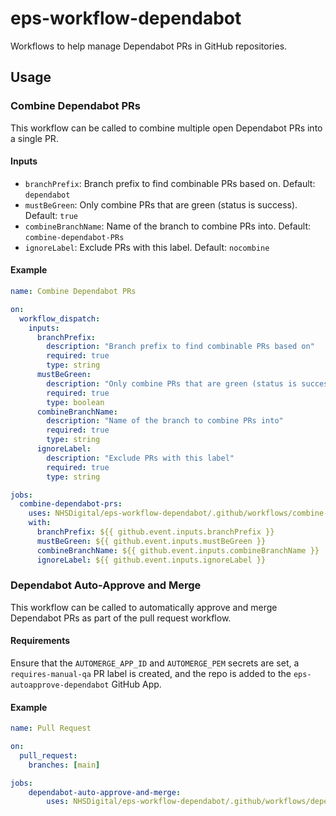 # eps-workflow-dependabot

Workflows to help manage Dependabot PRs in GitHub repositories.

## Usage

### Combine Dependabot PRs

This workflow can be called to combine multiple open Dependabot PRs into a single PR.

#### Inputs

- `branchPrefix`: Branch prefix to find combinable PRs based on. Default: `dependabot`
- `mustBeGreen`: Only combine PRs that are green (status is success). Default: `true`
- `combineBranchName`: Name of the branch to combine PRs into. Default: `combine-dependabot-PRs`
- `ignoreLabel`: Exclude PRs with this label. Default: `nocombine`

#### Example

```yaml
name: Combine Dependabot PRs

on:
  workflow_dispatch:
    inputs:
      branchPrefix:
        description: "Branch prefix to find combinable PRs based on"
        required: true
        type: string
      mustBeGreen:
        description: "Only combine PRs that are green (status is success)"
        required: true
        type: boolean
      combineBranchName:
        description: "Name of the branch to combine PRs into"
        required: true
        type: string
      ignoreLabel:
        description: "Exclude PRs with this label"
        required: true
        type: string

jobs:
  combine-dependabot-prs:
    uses: NHSDigital/eps-workflow-dependabot/.github/workflows/combine-dependabot-prs.yml@v1.0.0
    with:
      branchPrefix: ${{ github.event.inputs.branchPrefix }}
      mustBeGreen: ${{ github.event.inputs.mustBeGreen }}
      combineBranchName: ${{ github.event.inputs.combineBranchName }}
      ignoreLabel: ${{ github.event.inputs.ignoreLabel }}

```

### Dependabot Auto-Approve and Merge

This workflow can be called to automatically approve and merge Dependabot PRs as part of the pull request workflow.

#### Requirements

Ensure that the `AUTOMERGE_APP_ID` and `AUTOMERGE_PEM` secrets are set, a `requires-manual-qa` PR label is created, and the repo is added to the `eps-autoapprove-dependabot` GitHub App.

#### Example

```yaml
name: Pull Request

on:
  pull_request:
    branches: [main]

jobs:
    dependabot-auto-approve-and-merge:
        uses: NHSDigital/eps-workflow-dependabot/.github/workflows/dependabot-auto-approve-and-merge.yml@v1.0.0
```
